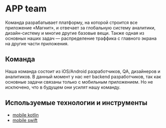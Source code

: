 # APP team

Команда разрабатывает платформу, на которой строится все приложение «Магнит», и отвечает за глобальную систему аналитики, дизайн-систему и многие другие базовые вещи. Также одная из основных наших задач — распределение траффика с главного экрана на другие части приложения.

## Команда

Наша команда состоит из iOS/Android разработчиков, QA, дизайнеров и аналитиков. В данный момент у нас нет backend разработчиков, так как основные задачи связаны только с мобильным приложением. Но не исключено, что в будущем они усилят нашу команду.

## Используемые технологии и инструменты

* [mobile kotlin](tech/kotlin.md)
* [mobile swift](tech/swift.md)
